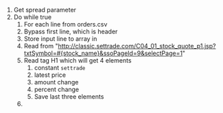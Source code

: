 
1. Get spread parameter
2. Do while true
	1. For each line from orders.csv
	2. Bypass first line, which is header
	3. Store input line to array in
	4. Read from "http://classic.settrade.com/C04_01_stock_quote_p1.jsp?txtSymbol=#{stock_name}&ssoPageId=9&selectPage=1"
	5. Read tag H1 which will get 4 elements
		1. constant `settrade`
		2. latest price
		3. amount change
		4. percent change
		5. Save last three elements
	6.  